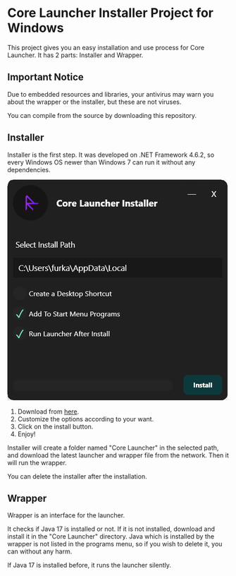 # Core Launcher Installer Project for Windows

This project gives you an easy installation and use process for Core Launcher. It has 2 parts: Installer and Wrapper.

## Important Notice

Due to embedded resources and libraries, your antivirus may warn you about the wrapper or the installer, but these are not viruses. 

You can compile from the source by downloading this repository.

## Installer

Installer is the first step. It was developed on .NET Framework 4.6.2, so every Windows OS newer than Windows 7 can run it without any dependencies.

![](installer.png)

1) Download from [here](https://github.com/etkmlm/CoreLauncherInstaller/releases/download/1.0/CoreLauncherInstaller.exe).
2) Customize the options according to your want.
3) Click on the install button.
4) Enjoy!

Installer will create a folder named "Core Launcher" in the selected path, and download the latest launcher and wrapper file from the network. Then it will run the wrapper.

You can delete the installer after the installation.

## Wrapper

Wrapper is an interface for the launcher. 

It checks if Java 17 is installed or not. If it is not installed, download and install it in the "Core Launcher" directory. Java which is installed by the wrapper is not listed in the programs menu, so if you wish to delete it, you can without any harm.

If Java 17 is installed before, it runs the launcher silently.
